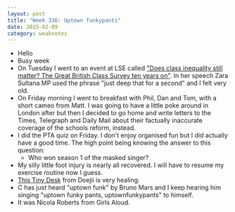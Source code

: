 ```yaml
---
layout: post
title: "Week 336: Uptown funkypants"
date: 2025-02-09
category: weaknotes
---
```

* Hello
* Busy week
* On Tuesday I went to an event at LSE called ["Does class inequality still matter? The Great British Class Survey ten years on"](https://www.lse.ac.uk/lse-player?id=6abacd91-eb3c-4bf0-adc9-1d87b1135f9c#:~:text=It%20is%20ten%20years%20since,in%20this%20new%20political%20era.). In her speech Zara Sultana MP used the phrase "just deep that for a second" and I felt very old.
* On Friday morning I went to breakfast with Phil, Dan and Tom, with a short cameo from Matt. I was going to have a little poke around in London after but then I decided to go home and write letters to the Times, Telegraph and Daily Mail about their factually inaccurate coverage of the schools reform, instead.
* I did the PTA quiz on Friday. I don't enjoy organised fun but I did actually have a good time. The high point being knowing the answer to this question:
  * Who won season 1 of the masked singer?
* My silly little foot injury is nearly all recovered. I will have to resume my exercise routine now I guess.
* [This Tiny Desk](https://www.youtube.com/watch?v=-91vymvIH0c) from Doejii is very healing.
* C has just heard "uptown funk" by Bruno Mars and I keep hearing him singing "uptown funky pants, uptownfunkypants" to himself.
* It was Nicola Roberts from Girls Aloud.
